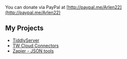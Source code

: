 You can donate via PayPal at [http://paypal.me/Arlen22](http://paypal.me/Arlen22)

## My Projects

- [TiddlyServer](/tiddlyserver/)
- [TW Cloud Connectors](https://twcloud.github.io/)
- [Zapier - JSON tools](/zapier-json-tools/)

